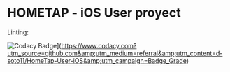 # HOMETAP - iOS User proyect

Linting:

![Codacy Badge](https://api.codacy.com/project/badge/Grade/97928f3f6a15428da2083d23987f7ba0)](https://www.codacy.com?utm_source=github.com&amp;utm_medium=referral&amp;utm_content=d-soto11/HomeTap-User-iOS&amp;utm_campaign=Badge_Grade)
